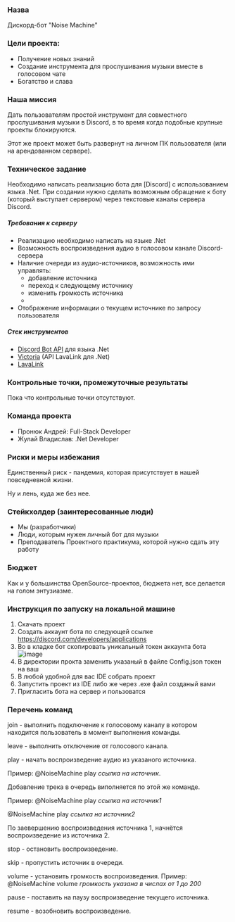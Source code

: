 ### Назва
Дискорд-бот "Noise Machine"
### Цели проекта:
- Получение новых знаний
- Создание инструмента для прослушивания музыки вместе в голосовом чате
- Богатство и слава 

### Наша миссия 
Дать пользователям простой инструмент для совместного прослушивания музыки в Discord, в то время когда подобные крупные проекты блокируются. 

Этот же проект может быть развернут на личном ПК пользователя (или на арендованном сервере).

### Техническое задание
Необходимо написать реализацию бота для [Discord] с использованием языка .Net. При создании нужно сделать возможным обращение к боту (который выступает сервером) через текстовые каналы сервера Discord.


##### Требования к серверу
- Реализацию необходимо написать на языке .Net
- Возможность воспроизведения аудио в голосовом канале Discord-сервера
- Наличие очереди из аудио-источников, возможность ими управлять:
    - добавление источника
    - переход к следующему источнику
    - изменить громкость источника
    - 
- Отображение информации о текущем источнике по запросу пользователя

##### Стек инструментов
- [Discord Bot API] для языка .Net
- [Victoria] (API LavaLink для .Net)
- [LavaLink]


### Контрольные точки, промежуточные результаты
Пока что контрольные точки отсутствуют.

### Команда проекта
- Пронюк Андрей: Full-Stack Developer
- Жулай Владислав: .Net Developer

### Риски и меры избежания
Единственный риск - пандемия, которая присутствует в нашей повседневной жизни.

Ну и лень, куда же без нее.

### Стейкхолдер (заинтересованные люди)
- Мы (разработчики)
- Люди, которым нужен личный бот для музыки
- Преподаватель Проектного практикума, которой нужно сдать эту работу

### Бюджет
Как и у большинства OpenSource-проектов, бюджета нет, все делается на голом энтузиазме.

[Discord Bot API]: <https://github.com/discord-net/Discord.Net>
[Victoria]: <https://github.com/Yucked/Victoria>
[LavaLink]: <https://github.com/freyacodes/Lavalink>
[React.js]: <https://github.com/facebook/react>
### Инструкция по запуску на локальной машине
1. Скачать проект
2. Создать аккаунт бота по следующей ссылке https://discord.com/developers/applications
3. Во в кладке бот скопировать уникальный токен аккаунта бота
![image](https://user-images.githubusercontent.com/66304105/144846726-6f501de4-4b4b-4ecd-aa44-3e6287c3d2b0.png)
5. В директории прокта заменить указаный в файле Config.json токен на ваш
6. В любой удобной для вас IDE собрать проект
7. Запустить проект из IDE либо же через .exe файл созданый вами
8. Пригласить бота на сервер и пользоватся
### Перечень команд
join - выполнить подключение к голосовому каналу в котором находится пользователь в момент выполнения команды.

leave - выполнить отключение от голосового канала.

play - начать воспроизведение аудио из указаного источника. 

Пример: @NoiseMachine play  *ссылка на источник*. 

Добавление трека в очередь виполняется по этой же команде. 

Пример: @NoiseMachine play  *ссылка на источник1*

@NoiseMachine play  *ссылка на источник2*

По заевершению воспроизведения источника 1, начнётся воспроизведение из источника 2.

stop - остановить воспроизведение.

skip - пропустить источник в очереди.

volume - установить громкость воспроизведения.
Пример: @NoiseMachine volume *громкость указана  в числах от 1 до 200*

pause - поставить на паузу воспроизведение текущего источника. 

resume - возобновить воспроизведение.


